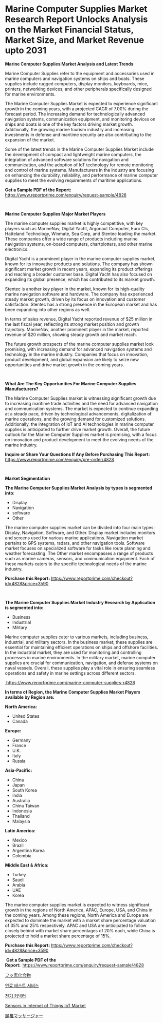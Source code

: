 <p><h1>Marine Computer Supplies Market Research Report Unlocks Analysis on the Market Financial Status, Market Size, and Market Revenue upto 2031</h1></p><p><strong>Marine Computer Supplies Market Analysis and Latest Trends</strong></p>
<p><p>Marine Computer Supplies refer to the equipment and accessories used in marine computers and navigation systems on ships and boats. These supplies include rugged computers, display monitors, keyboards, mice, printers, networking devices, and other peripherals specifically designed for marine environments.</p><p>The Marine Computer Supplies Market is expected to experience significant growth in the coming years, with a projected CAGR of 7.00% during the forecast period. The increasing demand for technologically advanced navigation systems, communication equipment, and monitoring devices on ships and boats is one of the key factors driving market growth. Additionally, the growing marine tourism industry and increasing investments in defense and maritime security are also contributing to the expansion of the market.</p><p>Some of the latest trends in the Marine Computer Supplies Market include the development of compact and lightweight marine computers, the integration of advanced software solutions for navigation and communication, and the adoption of IoT technology for remote monitoring and control of marine systems. Manufacturers in the industry are focusing on enhancing the durability, reliability, and performance of marine computer supplies to meet the evolving requirements of maritime applications.</p></p>
<p><strong>Get a Sample PDF of the Report:&nbsp;</strong> <a href="https://www.reportprime.com/enquiry/request-sample/4828">https://www.reportprime.com/enquiry/request-sample/4828</a></p>
<p>&nbsp;</p>
<p><strong>Marine Computer Supplies Major Market Players</strong></p>
<p><p>The marine computer supplies market is highly competitive, with key players such as MarineNav, Digital Yacht, Argonaut Computer, Euro Cls, Hatteland Technology, Winmate, Sea Corp, and Stentec leading the market. These companies offer a wide range of products including marine navigation systems, on-board computers, chartplotters, and other marine electronics.</p><p>Digital Yacht is a prominent player in the marine computer supplies market, known for its innovative products and solutions. The company has shown significant market growth in recent years, expanding its product offerings and reaching a broader customer base. Digital Yacht has also focused on expanding its global presence, which has contributed to its market growth.</p><p>Stentec is another key player in the market, known for its high-quality marine navigation software and hardware. The company has experienced steady market growth, driven by its focus on innovation and customer satisfaction. Stentec has a strong presence in the European market and has been expanding into other regions as well.</p><p>In terms of sales revenue, Digital Yacht reported revenue of $25 million in the last fiscal year, reflecting its strong market position and growth trajectory. MarineNav, another prominent player in the market, reported revenue of $20 million, showing steady growth and market reach.</p><p>The future growth prospects of the marine computer supplies market look promising, with increasing demand for advanced navigation systems and technology in the marine industry. Companies that focus on innovation, product development, and global expansion are likely to seize new opportunities and drive market growth in the coming years.</p></p>
<p>&nbsp;</p>
<p><strong>What Are The Key Opportunities For Marine Computer Supplies Manufacturers?</strong></p>
<p><p>The Marine Computer Supplies market is witnessing significant growth due to increasing maritime trade activities and the need for advanced navigation and communication systems. The market is expected to continue expanding at a steady pace, driven by technological advancements, digitalization of marine operations, and the growing demand for customized solutions. Additionally, the integration of IoT and AI technologies in marine computer supplies is anticipated to further drive market growth. Overall, the future outlook for the Marine Computer Supplies market is promising, with a focus on innovation and product development to meet the evolving needs of the marine industry.</p></p>
<p><strong>Inquire or Share Your Questions If Any Before Purchasing This Report:</strong> <a href="https://www.reportprime.com/enquiry/pre-order/4828">https://www.reportprime.com/enquiry/pre-order/4828</a></p>
<p>&nbsp;</p>
<p><strong>Market Segmentation</strong></p>
<p><strong>The Marine Computer Supplies Market Analysis by types is segmented into:</strong></p>
<p><ul><li>Display</li><li>Navigation</li><li>software</li><li>Other</li></ul></p>
<p><p>The marine computer supplies market can be divided into four main types: Display, Navigation, Software, and Other. Display market includes monitors and screens used for various marine applications. Navigation market pertains to GPS systems, radars, and other navigation tools. Software market focuses on specialized software for tasks like route planning and weather forecasting. The Other market encompasses a range of products such as marine cameras, sensors, and communication equipment. Each of these markets caters to the specific technological needs of the marine industry.</p></p>
<p><strong>Purchase this Report:&nbsp;</strong><a href="https://www.reportprime.com/checkout?id=4828&price=3590">https://www.reportprime.com/checkout?id=4828&price=3590</a></p>
<p>&nbsp;</p>
<p><strong>The Marine Computer Supplies Market Industry Research by Application is segmented into:</strong></p>
<p><ul><li>Business</li><li>Industrial</li><li>Military</li></ul></p>
<p><p>Marine computer supplies cater to various markets, including business, industrial, and military sectors. In the business market, these supplies are essential for maintaining efficient operations on ships and offshore facilities. In the industrial market, they are used for monitoring and controlling processes in marine environments. In the military market, marine computer supplies are crucial for communication, navigation, and defense systems on naval vessels. Overall, these supplies play a vital role in ensuring seamless operations and safety in marine settings across different sectors.</p></p>
<p><a href="https://www.reportprime.com/marine-computer-supplies-r4828">&nbsp;https://www.reportprime.com/marine-computer-supplies-r4828</a></p>
<p><strong>In terms of Region, the Marine Computer Supplies Market Players available by Region are:</strong></p>
<p>
    <p> <strong> North America: </strong>
        <ul>
            <li>United States</li>
            <li>Canada</li>
        </ul>
        </p> 
    <p> <strong> Europe: </strong>
        <ul>
            <li>Germany</li>
            <li>France</li>
            <li>U.K.</li>
            <li>Italy</li>
            <li>Russia</li>
        </ul>
        </p> 
    <p> <strong> Asia-Pacific: </strong>
        <ul>
            <li>China</li>
            <li>Japan</li>
            <li>South Korea</li>
            <li>India</li>
            <li>Australia</li>
            <li>China Taiwan</li>
            <li>Indonesia</li>
            <li>Thailand</li>
            <li>Malaysia</li>
        </ul>
        </p> 
    <p> <strong> Latin America: </strong>
        <ul>
            <li>Mexico</li>
            <li>Brazil</li>
            <li>Argentina Korea</li>
            <li>Colombia</li>
        </ul>
        </p> 
    <p> <strong> Middle East & Africa: </strong>
        <ul>
            <li>Turkey</li>
            <li>Saudi</li>
            <li>Arabia</li>
            <li>UAE</li>
            <li>Korea</li>
        </ul>
    </p>
    </p>
<p><p>The marine computer supplies market is expected to witness significant growth in the regions of North America, APAC, Europe, USA, and China in the coming years. Among these regions, North America and Europe are expected to dominate the market with a market share percentage valuation of 35% and 25% respectively. APAC and USA are anticipated to follow closely behind with market share percentages of 20% each, while China is projected to hold a market share percentage of 15%.</p></p>
<p><strong>Purchase this Report: </strong><a href="https://www.reportprime.com/checkout?id=4828&price=3590">https://www.reportprime.com/checkout?id=4828&price=3590</a></p>
<p>&nbsp;<strong>Get a Sample PDF of the Report:&nbsp;&nbsp;</strong><a href="https://www.reportprime.com/enquiry/request-sample/4828">https://www.reportprime.com/enquiry/request-sample/4828</a></p>
<p><strong></strong></p>
<p><p><a href="https://medium.com/@kelsitorphy644/%E3%83%95%E3%83%83%E5%8C%96%E5%90%88%E7%89%A9%E5%B8%82%E5%A0%B4%E3%81%AE%E3%83%88%E3%83%AC%E3%83%B3%E3%83%89%E3%81%A8%E5%B8%82%E5%A0%B4%E5%88%86%E6%9E%90-2024%E5%B9%B4%E3%81%8B%E3%82%892031%E5%B9%B4%E3%81%AE%E9%96%93%E3%81%AE%E4%BA%88%E6%B8%AC-3f80763b7831">フッ素化合物</a></p><p><a href="https://github.com/valroy852/Market-Research-Report-List-1/blob/main/265958470217.md">연료 테스트 서비스</a></p><p><a href="https://medium.com/@kellylyncyh543964/%EC%A0%84%EA%B8%B0-%EC%BB%A4%EB%84%A5%ED%84%B0-%EC%8B%9C%EC%9E%A5%EC%9D%80-%EC%8B%9C%EC%9E%A5-%EC%A0%90%EC%9C%A0%EC%9C%A8-%EA%B7%9C%EB%AA%A8-%EB%B0%8F-2031%EB%85%84%EA%B9%8C%EC%A7%80-%EC%98%88%EC%83%81%EB%90%9C-%EC%98%88%EC%B8%A1%EC%97%90-%EC%B4%88%EC%A0%90%EC%9D%84-%EB%A7%9E%EC%B6%A5%EB%8B%88%EB%8B%A4-a1235e1a1555">전기 커넥터</a></p><p><a href="https://github.com/wusalecollins540tpqoz/Market-Research-Report-List-2/blob/main/sensors-in-internet-of-things-iot-market.md">Sensors in Internet of Things IoT Market</a></p><p><a href="https://medium.com/@kaydenjohns1964/%E9%A0%9A%E6%A4%8E%E3%83%9E%E3%83%83%E3%82%B5%E3%83%BC%E3%82%B8%E6%A9%9F%E5%B8%82%E5%A0%B4-%E5%B8%82%E5%A0%B4cagr-%E5%B8%82%E5%A0%B4%E3%83%88%E3%83%AC%E3%83%B3%E3%83%89-%E6%88%90%E9%95%B7%E6%88%A6%E7%95%A5%E3%81%AB%E9%96%A2%E3%81%99%E3%82%8B%E6%B4%9E%E5%AF%9F-e327fd677ad9">頸椎マッサージャー</a></p></p>